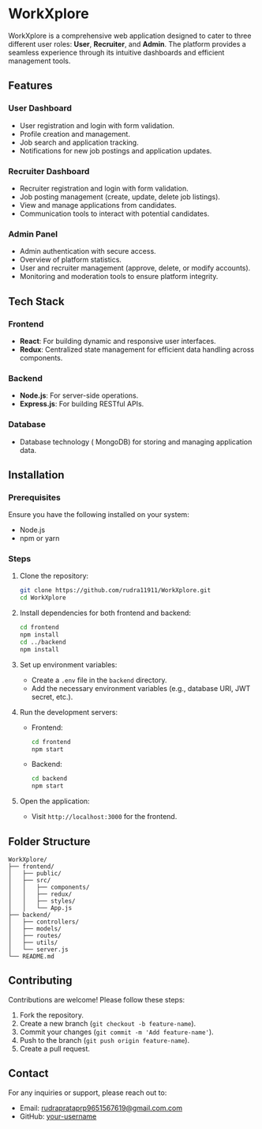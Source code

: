 # WorkXplore

WorkXplore is a comprehensive web application designed to cater to three different user roles: **User**, **Recruiter**, and **Admin**. The platform provides a seamless experience through its intuitive dashboards and efficient management tools.

## Features

### User Dashboard
- User registration and login with form validation.
- Profile creation and management.
- Job search and application tracking.
- Notifications for new job postings and application updates.

### Recruiter Dashboard
- Recruiter registration and login with form validation.
- Job posting management (create, update, delete job listings).
- View and manage applications from candidates.
- Communication tools to interact with potential candidates.

### Admin Panel
- Admin authentication with secure access.
- Overview of platform statistics.
- User and recruiter management (approve, delete, or modify accounts).
- Monitoring and moderation tools to ensure platform integrity.

## Tech Stack

### Frontend
- **React**: For building dynamic and responsive user interfaces.
- **Redux**: Centralized state management for efficient data handling across components.

### Backend
- **Node.js**: For server-side operations.
- **Express.js**: For building RESTful APIs.

### Database
- Database technology ( MongoDB) for storing and managing application data. 


## Installation

### Prerequisites
Ensure you have the following installed on your system:
- Node.js
- npm or yarn

### Steps
1. Clone the repository:
   ```bash
   git clone https://github.com/rudra11911/WorkXplore.git
   cd WorkXplore
   ```

2. Install dependencies for both frontend and backend:
   ```bash
   cd frontend
   npm install
   cd ../backend
   npm install
   ```

3. Set up environment variables:
   - Create a `.env` file in the `backend` directory.
   - Add the necessary environment variables (e.g., database URI, JWT secret, etc.).

4. Run the development servers:
   - Frontend:
     ```bash
     cd frontend
     npm start
     ```
   - Backend:
     ```bash
     cd backend
     npm start
     ```

5. Open the application:
   - Visit `http://localhost:3000` for the frontend.

## Folder Structure

```plaintext
WorkXplore/
├── frontend/
│   ├── public/
│   ├── src/
│   │   ├── components/
│   │   ├── redux/
│   │   ├── styles/
│   │   └── App.js
├── backend/
│   ├── controllers/
│   ├── models/
│   ├── routes/
│   ├── utils/
│   └── server.js
└── README.md
```

## Contributing
Contributions are welcome! Please follow these steps:
1. Fork the repository.
2. Create a new branch (`git checkout -b feature-name`).
3. Commit your changes (`git commit -m 'Add feature-name'`).
4. Push to the branch (`git push origin feature-name`).
5. Create a pull request.


## Contact
For any inquiries or support, please reach out to:
- Email: rudraprataprp9651567619@gmail.com.com
- GitHub: [your-username](https://github.com/rudra11911)

